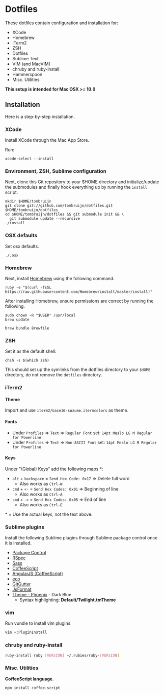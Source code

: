 # Dotfiles

These dotfiles contain configuration and installation for:

* XCode
* Homebrew
* ITerm2
* ZSH
* Dotfiles
* Sublime Text
* VIM (and MacVIM)
* chruby and ruby-install
* Hammerspoon
* Misc. Utilities

**This setup is intended for Mac OSX >= 10.9**

## Installation

Here is a step-by-step installation.

### XCode

Install XCode through the Mac App Store.

Run:

`xcode-select --install`

### Environment, ZSH, Sublime configuration

Next, clone this Git repository to your $HOME directory and initialize/update
the submodules and finally hook everything up by running the `install` script.

    mkdir $HOME/tombruijn
    git clone git://github.com/tombruijn/dotfiles.git $HOME/tombruijn/dotfiles
    cd $HOME/tombruijn/dotfiles && git submodule init && \
      git submodule update --recursive
    ./install

### OSX defaults

Set osx defaults.

`./.osx`

### Homebrew

Next, install [Homebrew](http://mxcl.github.com/homebrew/) using the following
command.

    ruby -e "$(curl -fsSL https://raw.githubusercontent.com/Homebrew/install/master/install)"

After installing Homebrew, ensure permissions are correct by running the
following.

    sudo chown -R "$USER" /usr/local
    brew update

    brew bundle Brewfile

### ZSH

Set it as the default shell:

    chsh -s $(which zsh)

This should set up the symlinks from the dotfiles directory to your `$HOME`
directory, do not remove the `dotfiles` directory.

### iTerm2

#### Theme

Import and use `iterm2/base16-suzume.itermcolors` as theme.

#### Fonts

- Under `Profiles` => `Text` => `Regular Font` set: `14pt Meslo LG M Regular for Powerline`
- Under `Profiles` => `Text` => `Non-ASCII Font` set: `14pt Meslo LG M Regular for Powerline`

#### Keys

Under "(Global) Keys" add the following maps *:

- `alt` + `backspace` = `Send Hex Code: 0x17` => Delete full word
  - Also works as `Ctrl-W`
- `cmd` + `<-` = `Send Hex Codes: 0x01` => Beginning of line
  - Also works as `Ctrl-A`
- `cmd` + `->` = `Send Hex Codes: 0x05` => End of line
  - Also works as `Ctrl-E`

\* = Use the actual keys, not the text above.

### Sublime plugins

Install the following Sublime plugins through Sublime package control once
it is installed.

- [Package Control](http://wbond.net/sublime_packages/package_control)
- [RSpec](https://github.com/SublimeText/RSpec)
- [Sass](https://github.com/nathos/sass-textmate-bundle)
- [CoffeeScript](https://github.com/Xavura/CoffeeScript-Sublime-Plugin)
- [AngularJS (CoffeeScript)](https://github.com/EastPoint/Sublime-AngularJS-Coffee-Completions)
- [eco](https://github.com/davidjrice/sublime-eco)
- [GitGutter](https://github.com/jisaacks/GitGutter)
- [JsFormat](https://github.com/jdc0589/JsFormat)
- [Theme - Phoenix](https://github.com/netatoo/phoenix-theme) - Dark Blue
  - Syntax highlighting: __Default/Twilight.tmTheme__

### vim

Run vundle to install vim plugins.

```bash
vim +:PluginInstall
```

### chruby and ruby-install

```bash
ruby-install ruby [VERSION] ~/.rubies/ruby-[VERSION]
```

### Misc. Utilities

**CoffeeScript language.**

    npm install coffee-script
